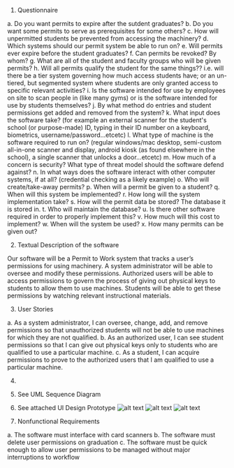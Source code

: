 1. Questionnaire

a. Do you want permits to expire after the sutdent graduates?
b. Do you want some permits to serve as prerequisites for some others?
c. How will unpermitted students be prevented from accessing the machinery?
d. Which systems should our permit system be able to run on?
e. Will permits ever expire before the student graduates?
f. Can permits be revoked? By whom?
g. What are all of the student and faculty groups who will be given permits?
h. Will all permits qualify the student for the same things?? i.e. will there be a tier system governing how much access students have;    or an un-tiered, but segmented system where students are only granted access to specific relevant activities?
i. Is the software intended for use by employees on site to scan people in (like many gyms) or is the software intended for use by          students themselves?
j. By what method do entries and student permissions get added and removed from the system?
k. What input does the software take? (for example an external scanner for the student's school (or purpose-made) ID, typing in their ID    number on a keyboard, biometrics, username/password...etcetc)
l. What type of machine is the software required to run on? (regular windows/mac desktop, semi-custom all-in-one scanner and display,      android kiosk (as found elsewhere in the school), a single scanner that unlocks a door...etcetc)
m. How much of a concern is security? What type of threat model should the software defend against?
n. In what ways does the software interact with other computer systems, if at all? (credential checking as a likely example)
o. Who will create/take-away permits?
p. When will a permit be given to a student?
q. When will this system be implemented?
r. How long will the system implementation take?
s. How will the permit data be stored? The database it is stored in.
t. Who will maintain the database?
u. Is there other software required in order to properly implement this?
v. How much will this cost to implement?
w. When will the system be used?
x. How many permits can be given out?


2. Textual Description of the software

Our software will be a Permit to Work system that tracks a user’s permissions for using machinery. 
A system administrator will be able to oversee and modify these permissions. 
Authorized users will be able to access permissions to govern the process of giving out physical keys to students to allow them to use machines. 
Students will be able to get these permissions by watching relevant instructional materials. 


3. User Stories

a. As a system administrator, I can oversee, change, add, and remove permissions so that unauthorized students will not be able to use machines for which they are not qualified. 
  b. As an authorized user, I can see student permissions so that I can give out physical keys only to students who are qualified to use a particular machine. 
  c. As a student, I can acquire permissions to prove to the authorized users that I am qualified to use a particular machine. 
  

4. 


5. See UML Sequence Diagram


6. See attached UI Design Prototype
![alt text](https://github.com/OU-CS3203-fall2018/permittowork-back-row/blob/master/Web%201920%20%E2%80%93%201.png "Mock UI1")
![alt text](https://github.com/OU-CS3203-fall2018/permittowork-back-row/blob/master/Web%201920%20%E2%80%93%202.png "Mock UI2")
![alt text](https://github.com/OU-CS3203-fall2018/permittowork-back-row/blob/master/Web%201920%20%E2%80%93%203.png "Mock UI3")


7. Nonfunctional Requirements

  a. The software must interface with card scanners
  b. The software must delete user permissions on graduation
  c. The software must be quick enough to allow user permissions to be managed without major interruptions to workflow
